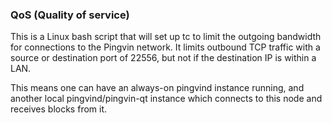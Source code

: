 ### QoS (Quality of service) ###

This is a Linux bash script that will set up tc to limit the outgoing bandwidth for connections to the Pingvin network. It limits outbound TCP traffic with a source or destination port of 22556, but not if the destination IP is within a LAN.

This means one can have an always-on pingvind instance running, and another local pingvind/pingvin-qt instance which connects to this node and receives blocks from it.
